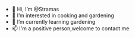 - 👋 Hi, I’m @Stramas
- 👀 I’m interested in cooking and gardening
- 🌱 I’m currently learning gardening
- 📫 I'm a positive person,welcome to contact me
